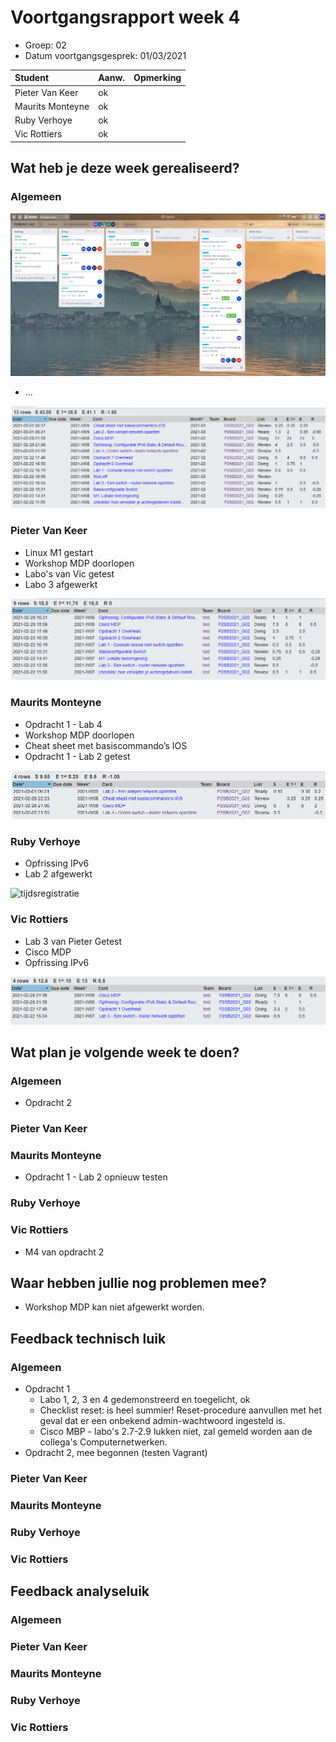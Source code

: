 # Voortgangsrapport week 4

* Groep: 02
* Datum voortgangsgesprek: 01/03/2021

| Student          | Aanw. | Opmerking |
| :--------------- | :---- | :-------- |
| Pieter Van Keer  | ok    |           |
| Maurits Monteyne | ok    |           |
| Ruby Verhoye     | ok    |           |
| Vic Rottiers     | ok    |           |

## Wat heb je deze week gerealiseerd?

### Algemeen

![Kanban-bord](img/w4/kanban-w4.jpg)

* ...

![Tijdregistratie team](img/w4/timesheet-w4.jpg)

### Pieter Van Keer

* Linux M1 gestart
* Workshop MDP doorlopen
* Labo's van Vic getest
* Labo 3 afgewerkt

![tijdsregistratie](img/w4/PCAT3DF.png)

### Maurits Monteyne

* Opdracht 1 - Lab 4
* Workshop MDP doorlopen
* Cheat sheet met basiscommando’s IOS
* Opdracht 1 - Lab 2 getest

![Tijdregistratie Maurits](img/w4/timesheet-w4-maurits.jpg)

### Ruby Verhoye 

* Opfrissing IPv6  
* Lab 2 afgewerkt

![tijdsregistratie](https://user-images.githubusercontent.com/48690376/109436410-b38eff00-7a1f-11eb-995a-9bf2d24d41e6.png)


### Vic Rottiers

* Lab 3 van Pieter Getest 
* Cisco MDP
* Opfrissing IPv6

![tijdsregistratie](img/w4/H9sFWa8.png)

## Wat plan je volgende week te doen?

### Algemeen
* Opdracht 2

### Pieter Van Keer

### Maurits Monteyne
* Opdracht 1 - Lab 2 opnieuw testen

### Ruby Verhoye

### Vic Rottiers
* M4 van opdracht 2

## Waar hebben jullie nog problemen mee?
* Workshop MDP kan niet afgewerkt worden.

## Feedback technisch luik

### Algemeen

* Opdracht 1
    * Labo 1, 2, 3 en 4 gedemonstreerd en toegelicht, ok
    * Checklist reset: is heel summier! Reset-procedure aanvullen met het geval dat er een onbekend admin-wachtwoord ingesteld is.
    * Cisco MBP - labo's 2.7-2.9 lukken niet, zal gemeld worden aan de collega's Computernetwerken.
* Opdracht 2, mee begonnen (testen Vagrant)

### Pieter Van Keer
### Maurits Monteyne
### Ruby Verhoye
### Vic Rottiers

## Feedback analyseluik

### Algemeen

### Pieter Van Keer
### Maurits Monteyne
### Ruby Verhoye
### Vic Rottiers


